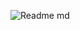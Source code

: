 ![Readme md](https://github.com/ISPC-TST-ARQUITECTURA-Y-CONECTIVIDAD/Tarea7/assets/108839778/d879e227-8f0e-403f-aa13-292737769bfc)
